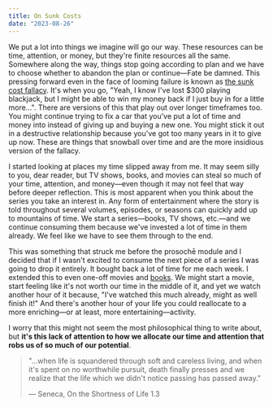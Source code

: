 ```yaml
---
title: On Sunk Costs
date: "2023-08-26"
---
```


We put a lot into things we imagine will go our way. These resources can be time, attention, or money, but they're finite resources all the same. Somewhere along the way, things stop going according to plan and we have to choose whether to abandon the plan or continue—Fate be damned. This pressing forward even in the face of looming failure is known as [the sunk cost fallacy][sunkcost]. It's when you go, "Yeah, I know I've lost $300 playing blackjack, but I might be able to win my money back if I just buy in for a little more…". There are versions of this that play out over longer timeframes too. You might continue trying to fix a car that you've put a lot of time and money into instead of giving up and buying a new one. You might stick it out in a destructive relationship because you've got too many years in it to give up now. These are things that snowball over time and are the more insidious version of the fallacy.

I started looking at places my time slipped away from me. It may seem silly to you, dear reader, but TV shows, books, and movies can steal so much of your time, attention, and money—even though it may not feel that way before deeper reflection. This is most apparent when you think about the series you take an interest in. Any form of entertainment where the story is told throughout several volumes, episodes, or seasons can quickly add up to mountains of time. We start a series—books, TV shows, etc.—and we continue consuming them because we've invested a lot of time in them already. We feel like we have to see them through to the end.

This was something that struck me before the prosochē module and I decided that if I wasn't excited to consume the next piece of a series I was going to drop it entirely. It bought back a lot of time for me each week. I extended this to even one-off movies and [books][50pages]. We might start a movie, start feeling like it's not worth our time in the middle of it, and yet we watch another hour of it because, "I've watched this much already, might as well finish it!" And there's another hour of your life you could reallocate to a more enriching—or at least, more entertaining—activity.

I worry that this might not seem the most philosophical thing to write about, but **it's this lack of attention to how we allocate our time and attention that robs us of so much of our potential**.

> "…when life is squandered through soft and careless living, and when it's spent on no worthwhile pursuit, death finally presses and we realize that the life which we didn't notice passing has passed away."
>
> — Seneca, On the Shortness of Life 1.3

[sunkcost]: https://www.scribbr.com/fallacies/sunk-cost-fallacy/
[50pages]: https://lifehacker.com/read-50-pages-before-deciding-to-drop-a-book-1660458546
